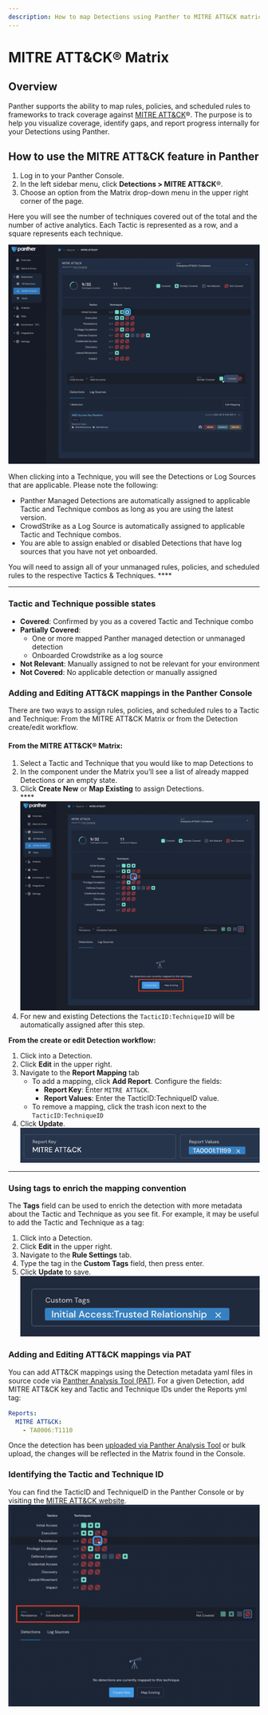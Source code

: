 ```yaml
---
description: How to map Detections using Panther to MITRE ATT&CK matrices
---
```


# MITRE ATT\&CK® Matrix

## Overview

Panther supports the ability to map rules, policies, and scheduled rules to frameworks to track coverage against [MITRE ATT\&CK](https://attack.mitre.org/)®. The purpose is to help you visualize coverage, identify gaps, and report progress internally for your Detections using Panther.

## How to use the MITRE ATT\&CK feature in Panther

1. Log in to your Panther Console.
2. In the left sidebar menu, click **Detections > MITRE ATT\&CK**®.
3. Choose an option from the Matrix drop-down menu in the upper right corner of the page.

Here you will see the number of techniques covered out of the total and the number of active analytics. Each Tactic is represented as a row, and a square represents each technique.

![](<../../.gitbook/assets/Screen Shot 2022-06-15 at 10.54.44 AM (1).png>)

When clicking into a Technique, you will see the Detections or Log Sources that are applicable. Please note the following:

* Panther Managed Detections are automatically assigned to applicable Tactic and Technique combos as long as you are using the latest version.
* CrowdStrike as a Log Source is automatically assigned to applicable Tactic and Technique combos.
* You are able to assign enabled or disabled Detections that have log sources that you have not yet onboarded.&#x20;

You will need to assign all of your unmanaged rules, policies, and scheduled rules to the respective Tactics & Techniques. ****&#x20;

****

### Tactic and Technique possible states

* **Covered**: Confirmed by you as a covered Tactic and Technique combo
* **Partially Covered**:&#x20;
  * One or more mapped Panther managed detection or unmanaged detection
  * Onboarded Crowdstrike as a log source
* **Not Relevant**: Manually assigned to not be relevant for your environment
* **Not Covered**: No applicable detection or manually assigned

### **Adding and Editing ATT\&CK mappings in the Panther Console**

There are two ways to assign rules, policies, and scheduled rules to a Tactic and Technique: From the MITRE ATT\&CK Matrix or from the Detection create/edit workflow.

#### **From the MITRE ATT\&CK**® **Matrix:**

1. Select a Tactic and Technique that you would like to map Detections to
2. In the component under the Matrix you’ll see a list of already mapped Detections or an empty state.
3. Click **Create New** or **Map Existing** to assign Detections.\
   ****![](../../.gitbook/assets/Untitled.png)
4. For new and existing Detections the `TacticID:TechniqueID` will be automatically assigned after this step.

**From the create or edit Detection workflow:**

1. Click into a Detection.
2. Click **Edit** in the upper right.
3. Navigate to the **Report Mapping** tab
   * To add a mapping, click **Add Report**. Configure the fields:
     * **Report Key**: Enter `MITRE ATT&CK`.&#x20;
     * **Report Values**: Enter the TacticID:TechniqueID value.
   * To remove a mapping, click the trash icon next to the `TacticID:TechniqueID`
4. Click **Update**.\
   ![](<../../.gitbook/assets/Untitled (1).png>)

****

### **Using tags to enrich the mapping convention**

The **Tags** field can be used to enrich the detection with more metadata about the Tactic and Technique as you see fit. For example, it may be useful to add the Tactic and Technique as a tag:

1. Click into a Detection.
2. Click **Edit** in the upper right.
3. Navigate to the **Rule Settings** tab.
4. Type the tag in the **Custom Tags** field, then press enter.
5. Click **Update** to save.\
   ![](<../../.gitbook/assets/Untitled (2).png>)

### **Adding and Editing ATT\&CK mappings via PAT**

You can add ATT\&CK mappings using the Detection metadata yaml files in source code via [Panther Analysis Tool (PAT)](../panther-analysis-tool.md#using-the-panther-analysis-tool). For a given Detection, add MITRE ATT\&CK key and Tactic and Technique IDs under the Reports yml tag:

```yaml
Reports:
  MITRE ATT&CK:
    - TA0006:T1110
```

Once the detection has been [uploaded via Panther Analysis Tool](../panther-analysis-tool.md#uploading-to-panther) or bulk upload, the changes will be reflected in the Matrix found in the Console.

### **Identifying the Tactic and Technique ID**

You can find the TacticID and TechniqueID in the Panther Console or by visiting the [MITRE ATT\&CK website](https://attack.mitre.org/tactics/enterprise/).\
![](<../../.gitbook/assets/Untitled (3).png>)
